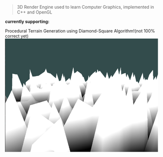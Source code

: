 > 3D Render Engine used to learn Computer Graphics, implemented in C++ and OpenGL

**currently supporting:**

Procedural Terrain Generation using Diamond-Square Algorithm!(not 100% correct yet)
![](img/terrain_generation.png)